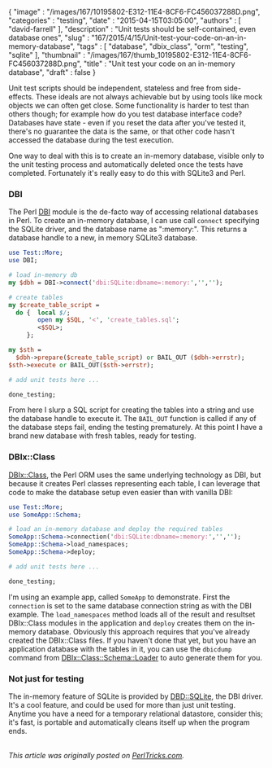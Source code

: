 {
   "image" : "/images/167/10195802-E312-11E4-8CF6-FC456037288D.png",
   "categories" : "testing",
   "date" : "2015-04-15T03:05:00",
   "authors" : [
      "david-farrell"
   ],
   "description" : "Unit tests should be self-contained, even database ones",
   "slug" : "167/2015/4/15/Unit-test-your-code-on-an-in-memory-database",
   "tags" : [
      "database",
      "dbix_class",
      "orm",
      "testing",
      "sqlite"
   ],
   "thumbnail" : "/images/167/thumb_10195802-E312-11E4-8CF6-FC456037288D.png",
   "title" : "Unit test your code on an in-memory database",
   "draft" : false
}


Unit test scripts should be independent, stateless and free from side-effects. These ideals are not always achievable but by using tools like mock objects we can often get close. Some functionality is harder to test than others though; for example how do you test database interface code? Databases have state - even if you reset the data after you've tested it, there's no guarantee the data is the same, or that other code hasn't accessed the database during the test execution.

One way to deal with this is to create an in-memory database, visible only to the unit testing process and automatically deleted once the tests have completed. Fortunately it's really easy to do this with SQLite3 and Perl.

### DBI

The Perl [DBI](https://metacpan.org/pod/DBI) module is the de-facto way of accessing relational databases in Perl. To create an in-memory database, I can use call `connect` specifying the SQLite driver, and the database name as ":memory:". This returns a database handle to a new, in memory SQLite3 database.

```perl
use Test::More;
use DBI;

# load in-memory db
my $dbh = DBI->connect('dbi:SQLite:dbname=:memory:','','');

# create tables
my $create_table_script =
  do {  local $/; 
        open my $SQL, '<', 'create_tables.sql';
        <$SQL>;
     };  

my $sth = 
  $dbh->prepare($create_table_script) or BAIL_OUT ($dbh->errstr);
$sth->execute or BAIL_OUT($sth->errstr);

# add unit tests here ...

done_testing;
```

From here I slurp a SQL script for creating the tables into a string and use the database handle to execute it. The `BAIL_OUT` function is called if any of the database steps fail, ending the testing prematurely. At this point I have a brand new database with fresh tables, ready for testing.

### DBIx::Class

[DBIx::Class](https://metacpan.org/pod/DBIx::Class), the Perl ORM uses the same underlying technology as DBI, but because it creates Perl classes representing each table, I can leverage that code to make the database setup even easier than with vanilla DBI:

```perl
use Test::More;
use SomeApp::Schema;

# load an in-memory database and deploy the required tables
SomeApp::Schema->connection('dbi:SQLite:dbname=:memory:','','');
SomeApp::Schema->load_namespaces;
SomeApp::Schema->deploy;

# add unit tests here ...

done_testing;
```

I'm using an example app, called `SomeApp` to demonstrate. First the `connection` is set to the same database connection string as with the DBI example. The `load_namespaces` method loads all of the result and resultset DBIx::Class modules in the application and `deploy` creates them on the in-memory database. Obviously this approach requires that you've already created the DBIx::Class files. If you haven't done that yet, but you have an application database with the tables in it, you can use the `dbicdump` command from [DBIx::Class::Schema::Loader](https://metacpan.org/pod/DBIx::Class::Schema::Loader) to auto generate them for you.

### Not just for testing

The in-memory feature of SQLite is provided by [DBD::SQLite](https://metacpan.org/pod/DBD::SQLite), the DBI driver. It's a cool feature, and could be used for more than just unit testing. Anytime you have a need for a temporary relational datastore, consider this; it's fast, is portable and automatically cleans itself up when the program ends.

\
*This article was originally posted on [PerlTricks.com](http://perltricks.com).*
